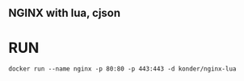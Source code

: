 NGINX with lua, cjson
---

# RUN

```shell
docker run --name nginx -p 80:80 -p 443:443 -d konder/nginx-lua
```
